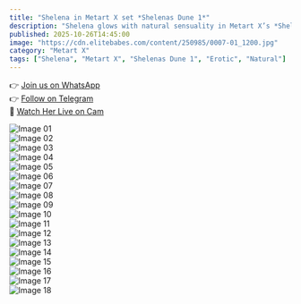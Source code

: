```yaml
---
title: "Shelena in Metart X set *Shelenas Dune 1*"
description: "Shelena glows with natural sensuality in Metart X’s *Shelenas Dune 1* — sun-kissed curves, soft sand, and pure erotic grace."
published: 2025-10-26T14:45:00
image: "https://cdn.elitebabes.com/content/250985/0007-01_1200.jpg"
category: "Metart X"
tags: ["Shelena", "Metart X", "Shelenas Dune 1", "Erotic", "Natural"]
---
```


👉 [Join us on WhatsApp](https://redirecting-kappa.vercel.app/)  
👉 [Follow on Telegram](https://t.me/xxx_pulse)  
🔞 [Watch Her Live on Cam](https://redirecting-kappa.vercel.app/)  

![Image 01](https://cdn.elitebabes.com/content/250985/0007-01_1200.jpg)  
![Image 02](https://cdn.elitebabes.com/content/250985/0007-02_1200.jpg)  
![Image 03](https://cdn.elitebabes.com/content/250985/0007-03_1200.jpg)  
![Image 04](https://cdn.elitebabes.com/content/250985/0007-04_1200.jpg)  
![Image 05](https://cdn.elitebabes.com/content/250985/0007-05_1200.jpg)  
![Image 06](https://cdn.elitebabes.com/content/250985/0007-06_1200.jpg)  
![Image 07](https://cdn.elitebabes.com/content/250985/0007-07_1200.jpg)  
![Image 08](https://cdn.elitebabes.com/content/250985/0007-08_1200.jpg)  
![Image 09](https://cdn.elitebabes.com/content/250985/0007-09_1200.jpg)  
![Image 10](https://cdn.elitebabes.com/content/250985/0007-10_1200.jpg)  
![Image 11](https://cdn.elitebabes.com/content/250985/0007-11_1200.jpg)  
![Image 12](https://cdn.elitebabes.com/content/250985/0007-12_1200.jpg)  
![Image 13](https://cdn.elitebabes.com/content/250985/0007-13_1200.jpg)  
![Image 14](https://cdn.elitebabes.com/content/250985/0007-14_1200.jpg)  
![Image 15](https://cdn.elitebabes.com/content/250985/0007-15_1200.jpg)  
![Image 16](https://cdn.elitebabes.com/content/250985/0007-16_1200.jpg)  
![Image 17](https://cdn.elitebabes.com/content/250985/0007-17_1200.jpg)  
![Image 18](https://cdn.elitebabes.com/content/250985/0007-18_1200.jpg)